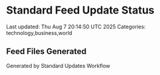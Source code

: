 # Standard Feed Update Status
Last updated: Thu Aug  7 20:14:50 UTC 2025
Categories: technology,business,world

## Feed Files Generated

Generated by Standard Updates Workflow
